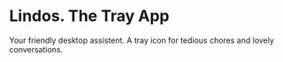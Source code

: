 # Lindos. The Tray App

Your friendly desktop assistent. A tray icon for tedious chores and lovely conversations.
